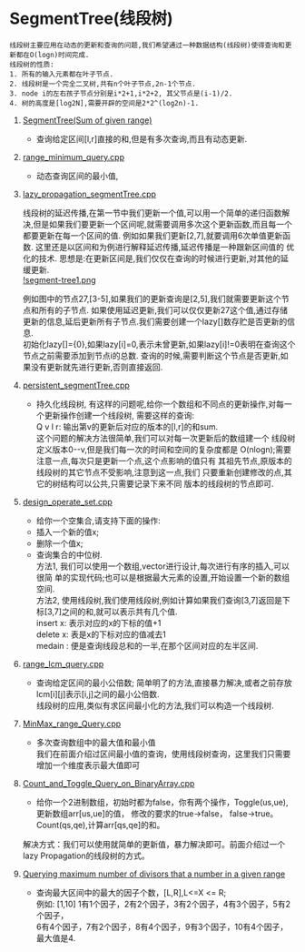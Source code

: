 # SegmentTree(线段树)
    线段树主要应用在动态的更新和查询的问题,我们希望通过一种数据结构(线段树)使得查询和更新都在O(logn)时间完成.
    线段树的性质:
    1. 所有的输入元素都在叶子节点.
    2. 线段树是一个完全二叉树,共有n个叶子节点,2n-1个节点.
    3. node i的左右孩子节点分别是i*2+1,i*2+2, 其父节点是(i-1)/2.
    4. 树的高度是[log2N],需要开辟的空间是2*2^(log2n)-1.       

1. [SegmentTree(Sum of given range)](./sum_of_given_range.cpp)
    
    + 查询给定区间[l,r]直接的和,但是有多次查询,而且有动态更新.

2. [range_minimum_query.cpp](./range_minimum_query.cpp)

    + 动态查询区间的最小值,


 3. [lazy_propagation_segmentTree.cpp](./lazy_propagation_segmentTree.cpp)
    
    线段树的延迟传播,在第一节中我们更新一个值,可以用一个简单的递归函数解决,但是如果我们要更新一个区间呢,就需要调用多次这个更新函数,而且每一个都要更新在每一个区间的值.
    例如如果我们更新[2,7],就要调用6次单值更新函数.
    这里还是以区间和为例进行解释延迟传播,延迟传播是一种跟新区间值的
    优化的技术.
    思想是:在更新区间是,我们仅仅在查询的时候进行更新,对其他的延缓更新.     
    [!segment-tree1.png](../assert/segment-tree1.png)
    
    例如图中的节点27,[3-5],如果我们的更新查询是[2,5],我们就需要更新这个节点和所有的子节点.
    如果使用延迟更新,我们可以仅仅更新27这个值,通过存储更新的信息,延后更新所有子节点.我们需要创建一个lazy[]数存贮是否更新的信息.  
    初始化lazy[]={0},如果lazy[i]=0,表示未曾更新,如果lazy[i]!=0表明在查询这个节点之前需要添加到节点i的总数.
    查询的时候,需要判断这个节点是否更新,如果没有更新就先进行更新,否则直接返回.

4. [persistent_segmentTree.cpp](./persistent_segmentTree.cpp)
    
    + 持久化线段树,
    有这样的问题呢,给你一个数组和不同点的更新操作,对每一个更新操作创建一个线段树,
    需要这样的查询:    
        Q v l r: 输出第v的更新后对应的版本的[l,r]的和sum.      
    这个问题的解决方法很简单,我们可以对每一次更新后的数组建一个
    线段树定义版本0--v,但是我们每一次的时间和空间的复杂度都是
    O(nlogn);需要注意一点,每次只是更新一个点,这个点影响的值只有
    其祖先节点,原版本的线段树的其它节点不受影响,注意到这一点,我们
    只要重新创建修改的点,其它的树结构可以公共,只需要记录下来不同
    版本的线段树的节点即可.
5. [design_operate_set.cpp](./design_operate_set.cpp)
    
    + 给你一个空集合,请支持下面的操作:
    * 插入一个新的值x; 
    * 删除一个值x; 
    * 查询集合的中位树.     
    方法1,
    我们可以使用一个数组,vector进行设计,每次进行有序的插入,可以很简
    单的实现代码;也可以是根据最大元素的设置,开始设置一个新的数组空间.  
    方法2,
    使用线段树,我们使用线段树,例如计算如果我们查询[3,7]返回是下标[3,7]之间的和,就可以表示共有几个值.     
    insert x: 表示对应的x的下标的值+1     
    delete x: 表是x的下标对应的值减去1     
    medain : 便是查询线段总和的一半,在那个区间对应的左半区间.
6. [range_lcm_query.cpp](./range_lcm_query.cpp)

    + 查询给定区间的最小公倍数;
    简单明了的方法,直接暴力解决,或者之前存放lcm[i][j]表示[i,j]之间的最小公倍数.      
    线段树的应用,类似有求区间最小化的方法,我们可以构造一个线段树.


7. [MinMax_range_Query.cpp](./MinMax_range_Query.cpp)
    
    + 多次查询数组中的最大值和最小值   
    我们在前面介绍过区间最小值的查询，使用线段树查询，这里我们只需要增加一个维度表示最大值即可
 

8. [Count_and_Toggle_Query_on_BinaryArray.cpp](./Count_and_Toggle_Query_on_BinaryArray.cpp)

    + 给你一个2进制数组，初始时都为false，你有两个操作，Toggle(us,ue),更新数组arr[us,ue]的值，
    修改的要求的true->false， false->true。Count(qs,qe),计算arr[qs,qe]的和。

    解决方式：我们可以使用就简单的更新值，暴力解决即可。前面介绍过一个lazy Propagation的线段树的方式。
    
9. [Querying maximum number of divisors that a number in a given range](./max_number_of_divisors_in_range.cpp)  
    + 查询最大区间中的最大的因子个数，[L,R],L<=X <= R;  
    例如: [1,10]
    1有1个因子，2有2个因子，3有2个因子，4有3个因子，5有2个因子，     
    6有4个因子，7有2个因子，8有4个因子，9有3个因子，10有4个因子，
    最大值是4.


